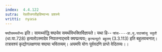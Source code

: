 ```yaml
---
index:  4.4.122
sutra:  रेवतीजगतीहविष्याभ्यः प्रशस्ये
vritti:  nyasa
---
```


`षष्ठीसममर्थेभ्यः` इति। सामर्थ्याद्धि षष्ठयेव समर्थविभक्तिर्विज्ञायते। यथा हि-- `प्शंस----प्रा.मु.पाठफ्शंसु स्तुतौ` (धा.या.728) इत्यतोऽस्मादेव निपातनाद्भावे क्यप्प्रत्ययः; `कृत्यल्युटो बहुलम्` (3.3.113) इति बहुलवचनात्। तत्रावश्यं कृद्योगलक्षणया षष्ठ्या भवितव्यम्। अयमपि योगः पूर्ववदणि प्राप्ते वेदितव्यः।।


